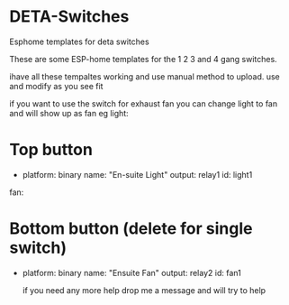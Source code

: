 # DETA-Switches
Esphome templates for deta switches


These are some ESP-home templates for the 1 2 3 and 4 gang switches.

ihave all these tempaltes working and use manual method to upload.
use and modify as you see fit

if you want to use the switch for exhaust fan you can change light to fan and will show up as fan
eg
light:
  # Top button
  - platform: binary
    name: "En-suite Light"
    output: relay1
    id: light1

fan:
  # Bottom button (delete for single switch)
  - platform: binary
    name: "Ensuite Fan"
    output: relay2
    id: fan1
    
    
    if you need any more help drop me a message and will try to help
    
